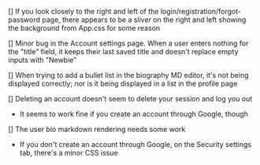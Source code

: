 [] If you look closely to the right and left of the login/registration/forgot-password page, there appears to be a sliver on the right and left showing the background from App.css for some reason

[] Minor bug in the Account settings page. When a user enters nothing for the "title" field, it keeps their last saved title and doesn't replace empty inputs with "Newbie"

[] When trying to add a bullet list in the biography MD editor, it's not being displayed correctly; nor is it being displayed in a list in the profile page

[] Deleting an account doesn't seem to delete your session and log you out

- It seems to work fine if you create an account through Google, though

[] The user bio markdown rendering needs some work

- If you don't create an account through Google, on the Security settings tab, there's a minor CSS issue
